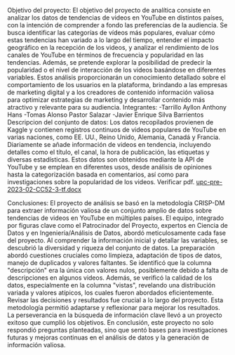 Objetivo del proyecto:
El objetivo del proyecto de analítica consiste en analizar los datos de tendencias de videos en YouTube en distintos países, con la intención de comprender a fondo las preferencias de la audiencia. Se busca identificar las categorías de vídeos más populares, evaluar cómo estas tendencias han variado a lo largo del tiempo, entender el impacto geográfico en la recepción de los videos, y analizar el rendimiento de los canales de YouTube en términos de frecuencia y popularidad en las tendencias. Además, se pretende explorar la posibilidad de predecir la popularidad o el nivel de interacción de los videos basándose en diferentes variables. Estos análisis proporcionarán un conocimiento detallado sobre el comportamiento de los usuarios en la plataforma, brindando a las empresas de marketing digital y a los creadores de contenido información valiosa para optimizar estrategias de marketing y desarrollar contenido más atractivo y relevante para su audiencia.
Integrantes:
-Tarrillo Ayllon Anthony Hans
-Tomas Alonso Pastor Salazar
-Javier Enrique Silva Barrientos
Descripcion del conjunto de datos:
Los datos recopilados provienen de Kaggle y contienen registros continuos de videos populares de YouTube en varias naciones, como EE. UU., Reino Unido, Alemania, Canadá y Francia. Diariamente se añade información de videos en tendencia, incluyendo detalles como el título, el canal, la hora de publicación, las etiquetas y diversas estadísticas. Estos datos son obtenidos mediante la API de YouTube y se emplean en diferentes usos, desde análisis de opiniones hasta la categorización basada en comentarios, así como para investigaciones sobre la popularidad de los videos.
Verificar pdf.
[upc-pre-2023-02-CC52-3-tf.docx](https://github.com/AnthonyConH/FDS2023-2-CC52/files/13455329/upc-pre-2023-02-CC52-3-tf.docx)

Conclusiones:
El proyecto de análisis se basó en la metodología CRISP-DM para extraer información valiosa de un conjunto amplio de datos sobre tendencias de videos en YouTube en múltiples países. El equipo, integrado por figuras clave como el Patrocinador del Proyecto, expertos en Ciencia de Datos y en Ingeniería/Análisis de Datos, abordó meticulosamente cada fase del proyecto.
Al comprender la información inicial y detallar las variables, se descubrió la diversidad y riqueza del conjunto de datos. La preparación abordó cuestiones cruciales como limpieza, adaptación de tipos de datos, manejo de duplicados y valores faltantes. Se identificó que la columna "descripción" era la única con valores nulos, posiblemente debido a falta de descripciones en algunos videos. Además, se verificó la calidad de los datos, especialmente en la columna "vistas", revelando una distribución variada y valores atípicos, los cuales fueron abordados eficientemente.
Revisar las decisiones y resultados fue crucial a lo largo del proyecto. Esta metodología permitió adaptarse y reflexionar para mejorar los resultados. La perseverancia en la búsqueda de información clave llevó a un proyecto exitoso que cumplió los objetivos.
En conclusión, este proyecto no solo respondió preguntas planteadas, sino que sentó bases para investigaciones futuras y mejoras continuas en el análisis de datos y la generación de información valiosa.
